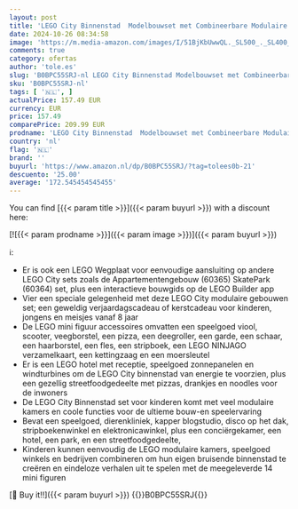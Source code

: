 ```yaml
---
layout: post
title: 'LEGO City Binnenstad  Modelbouwset met Combineerbare Modulaire Kamers incl. Speelgoedwinkel  Kapper  Vlogger Studio  Hotel en Disco met 14 Minifiguren  Verjaardagscadeau voor Kinderen 60380'
date: 2024-10-26 08:34:58
image: 'https://m.media-amazon.com/images/I/51BjKbUwwQL._SL500_._SL400_.jpg'
comments: true
category: ofertas
author: 'tole.es'
slug: 'B0BPC55SRJ-nl LEGO City Binnenstad Modelbouwset met Combineerbare...'
sku: 'B0BPC55SRJ-nl'
tags: [ '🇳🇱', ]
actualPrice: 157.49 EUR
currency: EUR
price: 157.49
comparePrice: 209.99 EUR
prodname: 'LEGO City Binnenstad  Modelbouwset met Combineerbare Modulaire Kamers incl. Speelgoedwinkel  Kapper  Vlogger Studio  Hotel en Disco met 14 Minifiguren  Verjaardagscadeau voor Kinderen 60380'
country: 'nl'
flag: '🇳🇱'
brand: ''
buyurl: 'https://www.amazon.nl/dp/B0BPC55SRJ/?tag=tolees0b-21'
descuento: '25.00'
average: '172.545454545455'
---
```


You can find [{{< param title >}}]({{< param buyurl >}}) with a discount here:

[![{{< param prodname >}}]({{< param image >}})]({{< param buyurl >}})

ℹ️:

- Er is ook een LEGO Wegplaat voor eenvoudige aansluiting op andere LEGO City sets zoals de Appartementengebouw (60365) SkatePark (60364) set, plus een interactieve bouwgids op de LEGO Builder app
- Vier een speciale gelegenheid met deze LEGO City modulaire gebouwen set; een geweldig verjaardagscadeau of kerstcadeau voor kinderen, jongens en meisjes vanaf 8 jaar
- De LEGO mini figuur accessoires omvatten een speelgoed viool, scooter, veegborstel, een pizza, een deegroller, een garde, een schaar, een haarborstel, een fles, een stripboek, een LEGO NINJAGO verzamelkaart, een kettingzaag en een moersleutel
- Er is een LEGO hotel met receptie, speelgoed zonnepanelen en windturbines om de LEGO City binnenstad van energie te voorzien, plus een gezellig streetfoodgedeelte met pizzas, drankjes en noodles voor de inwoners
- De LEGO City Binnenstad set voor kinderen komt met veel modulaire kamers en coole functies voor de ultieme bouw-en speelervaring
- Bevat een speelgoed, dierenkliniek, kapper blogstudio, disco op het dak, stripboekenwinkel en elektronicawinkel, plus een conciërgekamer, een hotel, een park, en een streetfoodgedeelte,
- Kinderen kunnen eenvoudig de LEGO modulaire kamers, speelgoed winkels en bedrijven combineren om hun eigen bruisende binnenstad te creëren en eindeloze verhalen uit te spelen met de meegeleverde 14 mini figuren

[🛒 Buy it!!]({{< param buyurl >}})
{{<world>}}B0BPC55SRJ{{</world>}}
